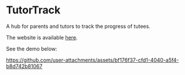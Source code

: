 # TutorTrack
A hub for parents and tutors to track the progress of tutees.

The website is available [here](https://mattblessing.eu.pythonanywhere.com).

See the demo below:

https://github.com/user-attachments/assets/bf176f37-cfd1-4040-a5f4-b8d742b81067

